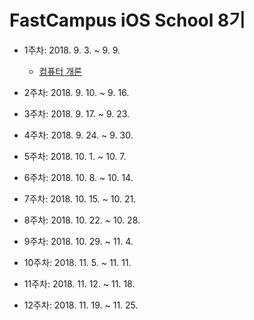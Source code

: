 # FastCampus iOS School 8기

* 1주차: 2018. 9. 3. ~ 9. 9.
  * [컴퓨터 개론](https://github.com/JinSun88/FastCampus_iOS_School8/tree/master/20180904)

* 2주차: 2018. 9. 10. ~ 9. 16.

* 3주차: 2018. 9. 17. ~ 9. 23.

* 4주차: 2018. 9. 24. ~ 9. 30.

* 5주차: 2018. 10. 1. ~ 10. 7.

* 6주차: 2018. 10. 8. ~ 10. 14.

* 7주차: 2018. 10. 15. ~ 10. 21.

* 8주차: 2018. 10. 22. ~ 10. 28.

* 9주차: 2018. 10. 29. ~ 11. 4.

* 10주차: 2018. 11. 5. ~ 11. 11.

* 11주차: 2018. 11. 12. ~ 11. 18.

* 12주차: 2018. 11. 19. ~ 11. 25.

